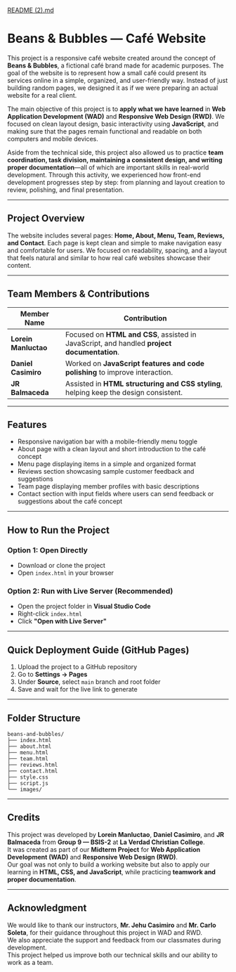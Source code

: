 [README (2).md](https://github.com/user-attachments/files/22954868/README.2.md)
# **Beans & Bubbles — Café Website**

This project is a responsive café website created around the concept of **Beans & Bubbles**, a fictional café brand made for academic purposes. The goal of the website is to represent how a small café could present its services online in a simple, organized, and user-friendly way. Instead of just building random pages, we designed it as if we were preparing an actual website for a real client.

The main objective of this project is to **apply what we have learned** in **Web Application Development (WAD)** and **Responsive Web Design (RWD)**. We focused on clean layout design, basic interactivity using **JavaScript**, and making sure that the pages remain functional and readable on both computers and mobile devices.

Aside from the technical side, this project also allowed us to practice **team coordination, task division, maintaining a consistent design, and writing proper documentation**—all of which are important skills in real-world development. Through this activity, we experienced how front-end development progresses step by step: from planning and layout creation to review, polishing, and final presentation.

---

## **Project Overview**

The website includes several pages: **Home, About, Menu, Team, Reviews, and Contact**. Each page is kept clean and simple to make navigation easy and comfortable for users. We focused on readability, spacing, and a layout that feels natural and similar to how real café websites showcase their content.

---

## **Team Members & Contributions**

| **Member Name**         | **Contribution** |
|------------------------|------------------|
| **Lorein Manluctao**   | Focused on **HTML and CSS**, assisted in JavaScript, and handled **project documentation**. |
| **Daniel Casimiro**    | Worked on **JavaScript features and code polishing** to improve interaction. |
| **JR Balmaceda**       | Assisted in **HTML structuring and CSS styling**, helping keep the design consistent. |

---

## **Features**

- Responsive navigation bar with a mobile-friendly menu toggle  
- About page with a clean layout and short introduction to the café concept  
- Menu page displaying items in a simple and organized format  
- Reviews section showcasing sample customer feedback and suggestions  
- Team page displaying member profiles with basic descriptions  
- Contact section with input fields where users can send feedback or suggestions about the café concept  

---

## **How to Run the Project**

### **Option 1: Open Directly**
- Download or clone the project  
- Open `index.html` in your browser  

### **Option 2: Run with Live Server (Recommended)**
- Open the project folder in **Visual Studio Code**  
- Right-click `index.html`  
- Click **"Open with Live Server"**  

---

## **Quick Deployment Guide (GitHub Pages)**

1. Upload the project to a GitHub repository  
2. Go to **Settings → Pages**  
3. Under **Source**, select `main` branch and root folder  
4. Save and wait for the live link to generate  

---

## **Folder Structure**

```
beans-and-bubbles/
├── index.html
├── about.html
├── menu.html
├── team.html
├── reviews.html
├── contact.html
├── style.css
├── script.js
└── images/
```

---

## **Credits**

This project was developed by **Lorein Manluctao**, **Daniel Casimiro**, and **JR Balmaceda** from **Group 9 — BSIS-2** at **La Verdad Christian College**.  
It was created as part of our **Midterm Project** for **Web Application Development (WAD)** and **Responsive Web Design (RWD)**.  
Our goal was not only to build a working website but also to apply our learning in **HTML, CSS, and JavaScript**, while practicing **teamwork and proper documentation**.

---

## **Acknowledgment**

We would like to thank our instructors, **Mr. Jehu Casimiro** and **Mr. Carlo Soleta**, for their guidance throughout this project in WAD and RWD.  
We also appreciate the support and feedback from our classmates during development.  
This project helped us improve both our technical skills and our ability to work as a team.
